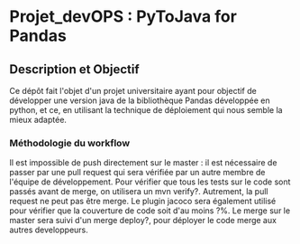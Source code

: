 # Projet_devOPS : PyToJava for Pandas

## Description et Objectif

Ce dépôt fait l'objet d'un projet universitaire ayant pour objectif de développer une version java de la bibliothèque Pandas développée en python, et ce, en utilisant la technique de déploiement qui nous semble la mieux adaptée.

### Méthodologie du workflow

Il est impossible de push directement sur le master : il est nécessaire de passer par une pull request qui sera vérifiée par un autre membre de l'équipe de développement. Pour vérifier que tous les tests sur le code sont passés avant de merge, on utilisera un mvn verify?. Autrement, la pull request ne peut pas être merge. Le plugin jacoco sera également utilisé pour vérifier que la couverture de code soit d'au moins ?%. Le merge sur le master sera suivi d'un merge deploy?, pour déployer le code merge aux autres developpeurs.

